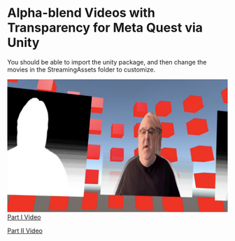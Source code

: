 # Alpha-blend Videos with Transparency for Meta Quest via Unity

You should be able to import the unity package, and then change the movies in the StreamingAssets folder to customize.

![Screenshot](https://raw.githubusercontent.com/shalperin/UnityMetaQuestAlphaBlendVideo/refs/heads/main/screenshot.png)
[Part I Video](https://www.youtube.com/watch?v=2NlmsGS60DU)

[Part II Video](https://www.youtube.com/watch?v=cLOogOOgm7g)

